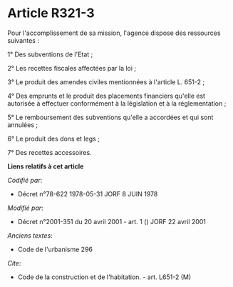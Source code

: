# Article R321-3

Pour l'accomplissement de sa mission, l'agence dispose des ressources suivantes :

1° Des subventions de l'Etat ;

2° Les recettes fiscales affectées par la loi ;

3° Le produit des amendes civiles mentionnées à l'article L. 651-2 ;

4° Des emprunts et le produit des placements financiers qu'elle est autorisée à effectuer conformément à la législation et à
la réglementation ;

5° Le remboursement des subventions qu'elle a accordées et qui sont annulées ;

6° Le produit des dons et legs ;

7° Des recettes accessoires.

**Liens relatifs à cet article**

_Codifié par_:

  - Décret n°78-622 1978-05-31 JORF 8 JUIN 1978

_Modifié par_:

  - Décret n°2001-351 du 20 avril 2001 - art. 1 () JORF 22 avril 2001

_Anciens textes_:

  - Code de l'urbanisme 296

_Cite_:

  - Code de la construction et de l'habitation. - art. L651-2 (M)
